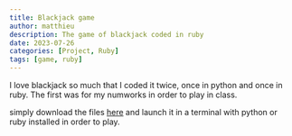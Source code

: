 ```yaml
---
title: Blackjack game
author: matthieu
description: The game of blackjack coded in ruby
date: 2023-07-26
categories: [Project, Ruby]
tags: [game, ruby]
---
```


I love blackjack so much that I coded it twice, once in python and once in ruby.
The first was for my numworks in order to play in class.

simply download the files [here](https://github.com/matthieuporte/blackjack) and launch it in a terminal with python or ruby installed in order to play.
